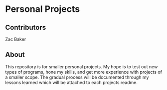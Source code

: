 # Personal Projects
## Contributors
Zac Baker

## About
This repository is for smaller personal projects. My hope is to test out new types of programs, hone my skills, and get more experience with projects of a smaller scope. The gradual process will be documented through my lessons learned which will be attached to each projects readme.
